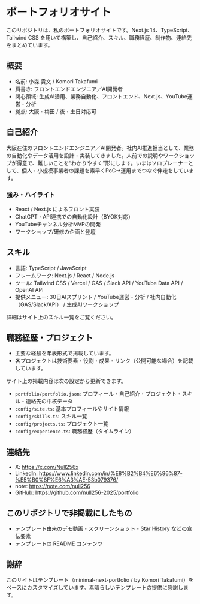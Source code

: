 ﻿# ポートフォリオサイト

このリポジトリは、私のポートフォリオサイトです。Next.js 14、TypeScript、Tailwind CSS を用いて構築し、自己紹介、スキル、職務経歴、制作物、連絡先をまとめています。

## 概要
- 名前: 小森 貴文 / Komori Takafumi
- 肩書き: フロントエンドエンジニア／AI開発者
- 関心領域: 生成AI活用、業務自動化、フロントエンド、Next.js、YouTube運営・分析
- 拠点: 大阪・梅田 / 夜・土日対応可

## 自己紹介
大阪在住のフロントエンドエンジニア／AI開発者。社内AI推進担当として、業務の自動化やデータ活用を設計・実装してきました。人前での説明やワークショップが得意で、難しいことを“わかりやすく”形にします。いまはソロプレーナーとして、個人・小規模事業者の課題を素早くPoC→運用までつなぐ伴走をしています。

### 強み・ハイライト
- React / Next.js によるフロント実装
- ChatGPT・API連携での自動化設計（BYOK対応）
- YouTubeチャンネル分析MVPの開発
- ワークショップ/研修の企画と登壇

## スキル
- 言語: TypeScript / JavaScript
- フレームワーク: Next.js / React / Node.js
- ツール: Tailwind CSS / Vercel / GAS / Slack API / YouTube Data API / OpenAI API
- 提供メニュー: 30日AIスプリント / YouTube運営・分析 / 社内自動化（GAS/Slack/API） / 生成AIワークショップ

詳細はサイト上のスキル一覧をご覧ください。

## 職務経歴・プロジェクト
- 主要な経験を年表形式で掲載しています。
- 各プロジェクトは技術要素・役割・成果・リンク（公開可能な場合）を記載しています。

サイト上の掲載内容は次の設定から更新できます。
- `portfolio/portfolio.json`: プロフィール・自己紹介・プロジェクト・スキル・連絡先の中核データ
- `config/site.ts`: 基本プロフィールやサイト情報
- `config/skills.ts`: スキル一覧
- `config/projects.ts`: プロジェクト一覧
- `config/experience.ts`: 職務経歴（タイムライン）

## 連絡先
- X: https://x.com/Null256x
- LinkedIn: https://www.linkedin.com/in/%E8%B2%B4%E6%96%87-%E5%B0%8F%E6%A3%AE-53b079376/
- note: https://note.com/null256
- GitHub: https://github.com/null256-2025/portfolio


## このリポジトリで非掲載にしたもの
- テンプレート由来のデモ動画・スクリーンショット・Star History などの宣伝要素
- テンプレートの README コンテンツ

## 謝辞
このサイトはテンプレート（minimal-next-portfolio / by Komori Takafumi）をベースにカスタマイズしています。素晴らしいテンプレートの提供に感謝します。
